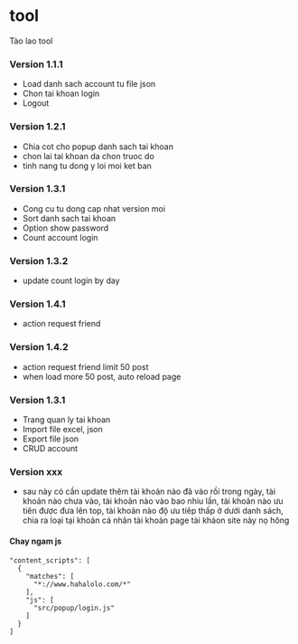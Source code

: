 # tool
Tào lao tool

### Version 1.1.1
- Load danh sach account tu file json
- Chon tai khoan login
- Logout

### Version 1.2.1
- Chia cot cho popup danh sach tai khoan
- chon lai tai khoan da chon truoc do
- tinh nang tu dong y loi moi ket ban

### Version 1.3.1
- Cong cu tu dong cap nhat version moi
- Sort danh sach tai khoan
- Option show password
- Count account login

### Version 1.3.2
- update count login by day

### Version 1.4.1
- action request friend

### Version 1.4.2
- action request friend limit 50 post
- when load more 50 post, auto reload page

### Version 1.3.1
- Trang quan ly tai khoan
- Import file excel, json
- Export file json
- CRUD account

### Version xxx
- sau này có cần update thêm tài khoản nào đã vào rồi trong ngày, tài khoản nào chưa vào, tài khoản nào vào bao nhiu lần, tài khoản nào ưu tiên được đưa lên top, tài khoản nào độ ưu tiêp thấp ở dưới danh sách, chia ra loại tại khoản cá nhân tài khoản page tài khảon site này nọ hông

####  Chay ngam js
``` javscript
"content_scripts": [
  {
    "matches": [
      "*://www.hahalolo.com/*"
    ],
    "js": [
      "src/popup/login.js"
    ]
  }
]
```